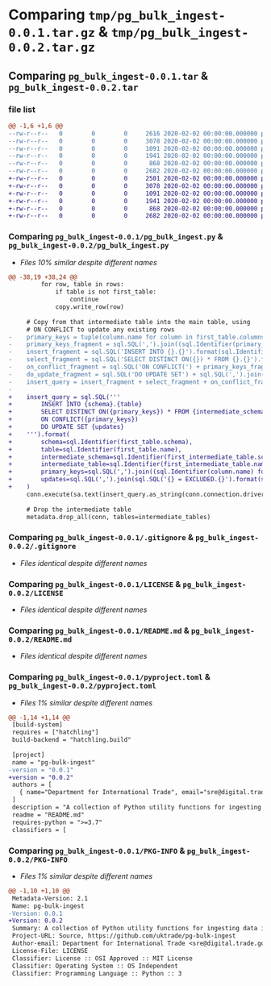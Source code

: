 # Comparing `tmp/pg_bulk_ingest-0.0.1.tar.gz` & `tmp/pg_bulk_ingest-0.0.2.tar.gz`

## Comparing `pg_bulk_ingest-0.0.1.tar` & `pg_bulk_ingest-0.0.2.tar`

### file list

```diff
@@ -1,6 +1,6 @@
--rw-r--r--   0        0        0     2616 2020-02-02 00:00:00.000000 pg_bulk_ingest-0.0.1/pg_bulk_ingest.py
--rw-r--r--   0        0        0     3078 2020-02-02 00:00:00.000000 pg_bulk_ingest-0.0.1/.gitignore
--rw-r--r--   0        0        0     1091 2020-02-02 00:00:00.000000 pg_bulk_ingest-0.0.1/LICENSE
--rw-r--r--   0        0        0     1941 2020-02-02 00:00:00.000000 pg_bulk_ingest-0.0.1/README.md
--rw-r--r--   0        0        0      868 2020-02-02 00:00:00.000000 pg_bulk_ingest-0.0.1/pyproject.toml
--rw-r--r--   0        0        0     2682 2020-02-02 00:00:00.000000 pg_bulk_ingest-0.0.1/PKG-INFO
+-rw-r--r--   0        0        0     2501 2020-02-02 00:00:00.000000 pg_bulk_ingest-0.0.2/pg_bulk_ingest.py
+-rw-r--r--   0        0        0     3078 2020-02-02 00:00:00.000000 pg_bulk_ingest-0.0.2/.gitignore
+-rw-r--r--   0        0        0     1091 2020-02-02 00:00:00.000000 pg_bulk_ingest-0.0.2/LICENSE
+-rw-r--r--   0        0        0     1941 2020-02-02 00:00:00.000000 pg_bulk_ingest-0.0.2/README.md
+-rw-r--r--   0        0        0      868 2020-02-02 00:00:00.000000 pg_bulk_ingest-0.0.2/pyproject.toml
+-rw-r--r--   0        0        0     2682 2020-02-02 00:00:00.000000 pg_bulk_ingest-0.0.2/PKG-INFO
```

### Comparing `pg_bulk_ingest-0.0.1/pg_bulk_ingest.py` & `pg_bulk_ingest-0.0.2/pg_bulk_ingest.py`

 * *Files 10% similar despite different names*

```diff
@@ -38,19 +38,24 @@
         for row, table in rows:
             if table is not first_table:
                 continue
             copy.write_row(row)
 
     # Copy from that intermediate table into the main table, using
     # ON CONFLICT to update any existing rows
-    primary_keys = tuple(column.name for column in first_table.columns if column.primary_key)
-    primary_keys_fragment = sql.SQL(',').join((sql.Identifier(primary_key) for primary_key in primary_keys)) 
-    insert_fragment = sql.SQL('INSERT INTO {}.{}').format(sql.Identifier(first_table.schema), sql.Identifier(first_table.name))
-    select_fragment = sql.SQL('SELECT DISTINCT ON({}) * FROM {}.{}').format(primary_keys_fragment, sql.Identifier(first_intermediate_table.schema), sql.Identifier(first_intermediate_table.name))
-    on_conflict_fragment = sql.SQL('ON CONFLICT(') + primary_keys_fragment + sql.SQL(')')
-    do_update_fragment = sql.SQL('DO UPDATE SET') + sql.SQL(',').join(sql.SQL('{} = EXCLUDED.{}').format(sql.Identifier(column.name), sql.Identifier(column.name)) for column in first_table.columns)
-    insert_query = insert_fragment + select_fragment + on_conflict_fragment + do_update_fragment
-
+    insert_query = sql.SQL('''
+        INSERT INTO {schema}.{table}
+        SELECT DISTINCT ON({primary_keys}) * FROM {intermediate_schema}.{intermediate_table}
+        ON CONFLICT({primary_keys})
+        DO UPDATE SET {updates}
+    ''').format(
+        schema=sql.Identifier(first_table.schema),
+        table=sql.Identifier(first_table.name),
+        intermediate_schema=sql.Identifier(first_intermediate_table.schema),
+        intermediate_table=sql.Identifier(first_intermediate_table.name),      
+        primary_keys=sql.SQL(',').join((sql.Identifier(column.name) for column in first_table.columns if column.primary_key)),
+        updates=sql.SQL(',').join(sql.SQL('{} = EXCLUDED.{}').format(sql.Identifier(column.name), sql.Identifier(column.name)) for column in first_table.columns),
+    )
     conn.execute(sa.text(insert_query.as_string(conn.connection.driver_connection)))
 
     # Drop the intermediate table
     metadata.drop_all(conn, tables=intermediate_tables)
```

### Comparing `pg_bulk_ingest-0.0.1/.gitignore` & `pg_bulk_ingest-0.0.2/.gitignore`

 * *Files identical despite different names*

### Comparing `pg_bulk_ingest-0.0.1/LICENSE` & `pg_bulk_ingest-0.0.2/LICENSE`

 * *Files identical despite different names*

### Comparing `pg_bulk_ingest-0.0.1/README.md` & `pg_bulk_ingest-0.0.2/README.md`

 * *Files identical despite different names*

### Comparing `pg_bulk_ingest-0.0.1/pyproject.toml` & `pg_bulk_ingest-0.0.2/pyproject.toml`

 * *Files 1% similar despite different names*

```diff
@@ -1,14 +1,14 @@
 [build-system]
 requires = ["hatchling"]
 build-backend = "hatchling.build"
 
 [project]
 name = "pg-bulk-ingest"
-version = "0.0.1"
+version = "0.0.2"
 authors = [
   { name="Department for International Trade", email="sre@digital.trade.gov.uk" },
 ]
 description = "A collection of Python utility functions for ingesting data into SQLAlchemy-defined PostgreSQL tables, automatically migrating them as needed, and minimising locking"
 readme = "README.md"
 requires-python = ">=3.7"
 classifiers = [
```

### Comparing `pg_bulk_ingest-0.0.1/PKG-INFO` & `pg_bulk_ingest-0.0.2/PKG-INFO`

 * *Files 1% similar despite different names*

```diff
@@ -1,10 +1,10 @@
 Metadata-Version: 2.1
 Name: pg-bulk-ingest
-Version: 0.0.1
+Version: 0.0.2
 Summary: A collection of Python utility functions for ingesting data into SQLAlchemy-defined PostgreSQL tables, automatically migrating them as needed, and minimising locking
 Project-URL: Source, https://github.com/uktrade/pg-bulk-ingest
 Author-email: Department for International Trade <sre@digital.trade.gov.uk>
 License-File: LICENSE
 Classifier: License :: OSI Approved :: MIT License
 Classifier: Operating System :: OS Independent
 Classifier: Programming Language :: Python :: 3
```

